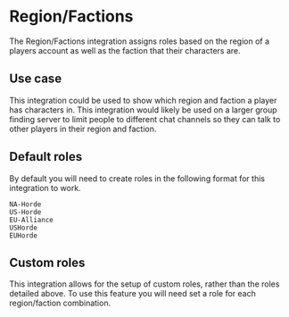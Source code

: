 # Region/Factions

The Region/Factions integration assigns roles based on the region of a players account as well as the faction that their characters are.

## Use case

This integration could be used to show which region and faction a player has characters in. This integration would likely be used on a larger group finding server to limit people to different chat channels so they can talk to other players in their region and faction.
## Default roles

By default you will need to create roles in the following format for this integration to work.
```
NA-Horde
US-Horde
EU-Alliance
USHorde
EUHorde
```
## Custom roles

This integration allows for the setup of custom roles, rather than the roles detailed above. To use this feature you will need set a role for each region/faction combination.